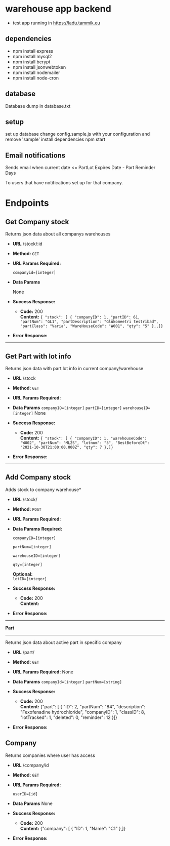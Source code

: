 # warehouse app backend
* test app running in https://ladu.tammik.eu
## dependencies
* npm install express 
* npm install mysql2
* npm install bcrypt
* npm install jsonwebtoken 
* npm install nodemailer 
* npm install node-cron
## database
Database dump in database.txt

## setup
set up database 
change config.sample.js with your configuration and remove 'sample' 
install dependencies
npm start 


## Email notifications
Sends email when current date <= PartLot Expires Date - Part Reminder Days

To users that have notifications set up for that company.  



# Endpoints

**Get Company stock**
----
  Returns json data about all companys warehouses
* **URL**
  /stock/:id
* **Method:**
  `GET`
*  **URL Params**
   **Required:**

   `companyid=[integer]`

* **Data Params**

  None
* **Success Response:**

  * **Code:** 200 <br />
    **Content:** `{
    "stock": [
        {
            "companyID": 1,
            "partID": 61,
            "partNum": "GL1",
            "partDescription": "Glükomeetri testribad",
            "partClass": "Varia",
            "WareHouseCode": "W001",
            "qty": "5"
        },,]}`
 
* **Error Response:**
----
**Get Part with lot info**
----
  Returns json data with part lot info in current company/warehouse
* **URL**
  /stock
* **Method:**
  `GET`
*  **URL Params**
   **Required:**

* **Data Params**
    `companyID=[integer]`
    `partID=[integer]`
    `warehouseID=[integer]`
  None
* **Success Response:**

  * **Code:** 200 <br />
    **Content:** `{
    "stock": [
        {
            "companyID": 1,
            "warehouseCode": "W002",
            "partNum": "ML2S",
            "lotnum": "5",
            "BestBeforeDt": "2021-10-30T21:00:00.000Z",
            "qty": 7
        },]}`
 
* **Error Response:**
----
**Add Company stock**
----
  Adds stock to company warehouse* 
*  **URL**
  /stock/
* **Method:**
  `POST`
*  **URL Params**
   **Required:**
* **Data Params**
   **Required:**

    `companyID=[integer]`
     
    `partNum=[integer]`

    `warehouseID=[integer]`

    `qty=[integer]`

   **Optional:**     
    `lotID=[integer]`
* **Success Response:**

  * **Code:** 200 <br />
    **Content:** 
 
* **Error Response:**
----
**Part**

----
  Returns json data about active part in specific company
* **URL**
  /part/
* **Method:**
  `GET`
*  **URL Params**
   **Required:**
    None
* **Data Params**
    `companyId=[integer]`
    `partNum=[string]`
 
* **Success Response:**

  * **Code:** 200 <br />
    **Content:** {"part": [
        {
            "ID": 2,
            "partNum": "84",
            "description": "Fexofenadine hydrochloride",
            "companyID": 1,
            "classID": 8,
            "lotTracked": 1,
            "deleted": 0,
            "reminder": 12
        }]}
 
* **Error Response:**

**Company**
----
  Returns companies where user has access
* **URL**
  /company/id
* **Method:**
  `GET`
*  **URL Params**
   **Required:**

   `userID=[id]`
* **Data Params**
    None
    
* **Success Response:**

  * **Code:** 200 <br />
    **Content:** {"company": [
        {
            "ID": 1,
            "Name": "C1"
        },]}
 
* **Error Response:**
